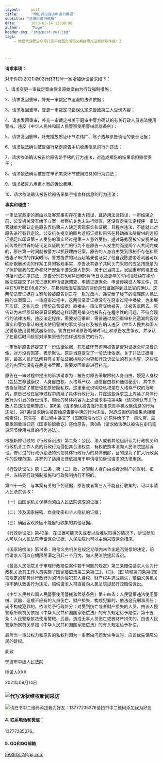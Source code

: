 ```yaml
---
layout:     post
title:      "​增加诉讼请求申请书模板"
subtitle: "法律申请书模板"
date:       2023-02-14 12:00:00
author:     "Mage"
header-img: "img/post-yu1.jpg"
tags:
    - 微信代运营公众号托管平台图文编辑文案排版推送原创写作推广Z



---
```


**请求事项：**

对于你院(2021)浙02行终312号一案增加诉讼请求如下：

1、请求变更一审裁定案由恢复原始案由为行政强制措施；

2、请求发回重审，补充一审裁定书遗漏的法律依据；

3、请求发回重审，变更一审裁定书错误认定原告致第三人受伤内容；

4、请求发回重审，补充一审裁定书关于庭审中警方确认的有关行政人员违法使用警戒，违反《中华人民共和国人民警察使用警械武器条例》；

5、请求发回重审，补充播放质证环节洪伟广、陈子浩与原告谈话的录音证据；

6、请求依法确认被告强行拿走原告手机收集信息的行为违法；

7、请求依法确认被告给原告带手铐的行为违法，对造成擦伤的结果承担赔偿责任；

8、请求依法确认被告在审讯笔录环节使用戒具的行为违法；

9、请求被告方承担本案的诉讼费用。

10、请求依法确认被告给原告采集手指血样信息的行为违法；

**事实和理由：**

一审法官裁定的案由以及客观事实存在重大错误，且适用法律错误，一审结束之前，公安机关没有给予立案，检察机关也未进行侦查，还没有走完法定程序一审法官就单方面认定是原告弄伤第三人缺乏客观事实和证据，且程序违法，不能就此对原告进行有罪定论。公安机关提交的图片近照证据和原告在移动微法院提供的远照证据足以印证第三人受伤的事实经过是第三人意外受伤，通过马秀丽被公安机关询问传唤所供诉的证词足以证明关门的行为不是原告一人发生的而是两个人共同完成的，原告第一时间就被警方以抓获理由归案，原告的人身自由受到限制不存在和原告妻子串供的作案时间，警方提供的冯远超笔录也证实了他自我陈述带着利器可以砍断钢筋水泥的作案工具的客观事实，原告及其妻子共同关门采取的应急措施是为了保护自我的生命和财产安全不遭受重大损失，属于正当防卫。发回重审的理由还包括司法程序违法，原告分别在5月14日和5月15日以及更早的时间段陆续在移动微法院提交了补充证据和申请证据调查、申请证据保全、申请传唤证人等文件，其中在5月15日08点21分，在移动微法院递交的两份录音证据得到过法官的确认，这两份录音证据在立案阶段被原告刻录在一张光盘内，递交给了线下的海曙区人民法院的立案窗口，一审庭审过程中，这两份录音证据没有在庭审过程中播放，也未展开质证，这张光盘（两份录音证据）直接由一审法官交给被告，让被告拿回去。原告认为未经质证的录音证据就这样轻而易举交给被告存在程序性的问题，不符合现行的法律法规，违反法定程序，需要发回重审，需要通过发回重审补充遗漏的客观事实和警方承认的违法使用警械的事实部分以及被告确认违反《中华人民共和国人民警察使用警械武器条例》。警方在审讯原告笔录时间上和原告发生争议，并承认了在最后时间段里对采集原告的血样送检医院的行为。

一审当庭原告还提交了一份法律依据，在质证环节询问被告是否对证据全程录音录像，对方没有回答，表示默认。原告当庭提交了一份法律依据，关于非法证据排除，最高人民司法解释有关非法证据排除的内容和行政诉讼法的有关内容，这些陈述的内容均没有在裁定书里面，需要发回重审进行补充。

原告在一审过程中提出的诉求请求为：被告对原告采取限制人身自由，侵犯人身权（包括生命健康权，人身自由权、人格尊严权、通信自由权和通信秘密），其中原告当庭陈述了被告侵犯原告隐私权，这里重点说明隐私权是在人格尊严权的范畴内，原告已经在庭审过程中周延了具体行政行为，并在这些诉求之上周延了具体行政行为引发的诉讼请求，周延的具体内容为上述请求事项第4条（请求确认有关行政人员违法使用警戒）、第6条（请求确认被告强行拿走原告手机收集信息的行为违法）、第7条(请求确认被告给原告带手铐的行为违法，对造成擦伤的结果承担赔偿责任)，原告在一审过程中递交了《国家赔偿收讫》的原件给予了一审法官，需要发回重审归还《国家赔偿收讫》还给原告。第8条（请求依法确认被告在审讯笔录环节使用戒具的行为违法）。

根据新修订过的《行政诉讼法》第二条：公民、法人或者其他组织认为行政机关和行政机关工作人员的行政行为侵犯其合法权益，有权依照本法向人民法院提起诉讼。修订过的行政诉讼法特别把具体行政行为的具体删除，目的是为了扩大行政案件的受理范围。并罗列了适用法律依据用于申请增加诉讼请求的法律用途。

《行政诉讼法》第十二条：第（二）款，对限制人身自由或者对财产的查封、扣押、冻结等行政强制措施和行政强制执行不服的。

第四十一条　与本案有关的下列证据，原告或者第三人不能自行收集的，可以申请人民法院调取：

（一）由国家机关保存而须由人民法院调取的证据；

（二）涉及国家秘密、商业秘密和个人隐私的证据；

（三）确因客观原因不能自行收集的其他证据。

《行政诉讼法》第42条　在证据可能灭失或者以后难以取得的情况下，诉讼参加人可以向人民法院申请保全证据，人民法院也可以主动采取保全措施。

《国家赔偿法》第14条：赔偿义务机关在规定期限内未作出是否赔偿的决定，赔偿请求人可以自期限届满之日起三个月内，向人民法院提起诉讼。

《最高人民法院关于审理行政赔偿案件若干问题的规定》第三条赔偿请求人认为行政机关及其工作人员实施了国家赔偿法第三条第(三)、(四)、(五)项和第四条第(四)项规定的非具体行政行为的行为侵犯其人身权、财产权并造成损失，赔偿义务机关拒不确认致害行为违法，赔偿请求人可直接向人民法院提起行政赔偿诉讼。

《中华人民共和国人民警察使用警械和武器条例》第十四条：人民警察违法使用警械、武器，造成不应有的人员伤亡、财产损失，构成犯罪的，依法追究刑事责任；尚不构成犯罪的，依法给予行政处分；对受到伤亡或者财产损失的人员，由该人民警察所属机关依照《中华人民共和国国家赔偿法》的有关规定给予赔偿。第十五条：人民警察依法使用警械、武器，造成无辜人员伤亡或者财产损失的，由该人民警察所属机关参照《中华人民共和国国家赔偿法》的有关规定给予补偿。

最后当一审公权力和原告的私权利因为一审案由问题发生争议时，应该优先保障公民的诉权。

此致

宁波市中级人民法院

申请人XXX

2021年09月14日

### ![代写诉状维权新闻采访](/img/post-yu1.jpg)

![请扫书中二维码添加我为好友：13777235376](/img/post-yu1.jpg)请扫书中二维码添加我为好友

#### 4. 联系电话和微信：

13777235376。

#### 5. QQ和QQ邮箱

[59861312@qq.com](mailto:59861312@qq.com)
